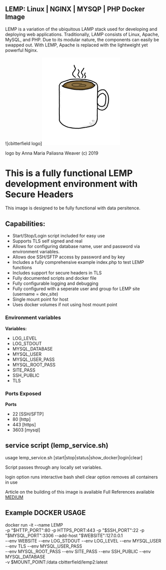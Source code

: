 ## LEMP: Linux | NGINX | MYSQP | PHP Docker Image

LEMP is a variation of the ubiquitous LAMP stack used for developing and deploying web applications. Traditionally, LAMP consists of Linux, Apache, MySQL, and PHP. Due to its modular nature, the components can easily be swapped out. With LEMP, Apache is replaced with the lightweight yet powerful Nginx.

![cbitterfield logo]<img src="https://github.com/cbitterfield/lemp/blob/master/cbitterfield_logo.jpg" alt="cbitterfield logo" width="250" >

logo by Anna Maria Paliasna Weaver (c) 2019

# This is a fully functional LEMP development environment with Secure Headers
This image is designed to be fully functional with data persitence.

## Capabilities:

* Start/Stop/Login script included for easy use
* Supports TLS self signed and real
* Allows for configuring database name, user and password via environment variables.
* Allows doe SSH/SFTP access by password and by key
* Includes a fully comprehensive example index.php to test LEMP functions
* Includes support for secure headers in TLS
* Fully documented scripts and docker file
* Fully configurable logging and debugging
* Fully configured with a seperate user and group for LEMP site (username = dev_site)
* Single mount point for host
* Uses docker volumes if not using host mount point

### Environment variables

**Variables:**
- LOG_LEVEL
- LOG_STDOUT
- MYSQL_DATABASE
- MYSQL_USER
- MYSQL_USER_PASS
- MYSQL_ROOT_PASS 
- SITE_PASS
- SSH_PUBLIC
- TLS

### Ports Exposed

**Ports**
- 22 [SSH/SFTP]
- 80 [http]
- 443 [https]
- 3603 [mysql]

## service script (lemp_service.sh)

usage lemp_service.sh [start|stop|status|show_docker|login|clear]

Script passes through any locally set variables.

login option runs interactive bash shell
clear option removes all containers in use

Article on the building of this image is available
Full References available
[MEDIUM](https://medium.com/@cbitterfield/creating-a-docker-development-lemp-container-a90e64d69b36)

## Example DOCKER USAGE

docker run -it --name LEMP \
    -p "$HTTP_PORT":80 -p HTTPS_PORT:443 -p "$SSH_PORT":22  -p "$MYSQL_PORT":3306 
    --add-host "$WEBSITE":127.0.0.1 \
    --env WEBSITE  --env LOG_STDOUT  --env LOG_LEVEL --env MYSQL_USER --env TLS --env MYSQL_USER_PASS \
    --env MYSQL_ROOT_PASS --env SITE_PASS --env SSH_PUBLIC --env MYSQL_DATABASE \
    -v $MOUNT_POINT:/data cbitterfield/lemp2:latest
